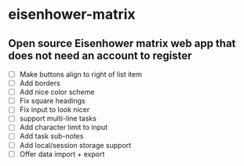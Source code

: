 # eisenhower-matrix
## Open source Eisenhower matrix web app that does not need an account to register

 - [ ] Make buttons align to right of list item
 - [ ] Add borders
 - [ ] Add nice color scheme
 - [ ] Fix square headings
 - [ ] Fix input to look nicer
 - [ ] support multi-line tasks
 - [ ] Add character limit to input
 - [ ] Add task sub-notes
 - [ ] Add local/session storage support
 - [ ] Offer data import + export

